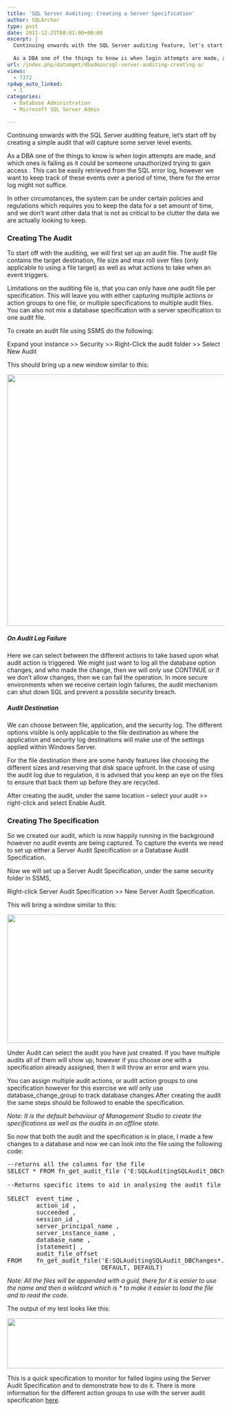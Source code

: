 ```yaml
---
title: 'SQL Server Auditing: Creating a Server Specification'
author: SQLArcher
type: post
date: 2011-12-21T08:01:00+00:00
excerpt: |
  Continuing onwards with the SQL Server auditing feature, let's start off by creating a simple audit that will capture some server level events.
  
  As a DBA one of the things to know is when login attempts are made, and which ones is failing as it could&hellip;
url: /index.php/datamgmt/dbadmin/sql-server-auditing-creating-a/
views:
  - 7372
rp4wp_auto_linked:
  - 1
categories:
  - Database Administration
  - Microsoft SQL Server Admin

---
```

Continuing onwards with the SQL Server auditing feature, let&#8217;s start off by creating a simple audit that will capture some server level events.

As a DBA one of the things to know is when login attempts are made, and which ones is failing as it could be someone unauthorized trying to gain access . This can be easily retrieved from the SQL error log, however we want to keep track of these events over a period of time, there for the error log might not suffice.

In other circumstances, the system can be under certain policies and regulations which requires you to keep the data for a set amount of time, and we don&#8217;t want other data that is not as critical to be clutter the data we are actually looking to keep.

### Creating The Audit

To start off with the auditing, we will first set up an audit file. The audit file contains the target destination, file size and max roll over files (only applicable to using a file target) as well as what actions to take when an event triggers.

Limitations on the auditing file is, that you can only have one audit file per specification. This will leave you with either capturing multiple actions or action groups to one file, or multiple specifications to multiple audit files. You can also not mix a database specification with a server specification to one audit file.

To create an audit file using SSMS do the following:

Expand your instance >> Security >> Right-Click the audit folder >> Select New Audit

This should bring up a new window similar to this:

<div class="image_block">
  <a href="/wp-content/uploads/users/sqlarcher/AuditBlog/ServerSpec/Audit.jpg?mtime=1324455850"><img alt="" src="/wp-content/uploads/users/sqlarcher/AuditBlog/ServerSpec/Audit.jpg?mtime=1324455850" width="651" height="585" /></a>
</div>

##### On Audit Log Failure

Here we can select between the different actions to take based upon what audit action is triggered. We might just want to log all the database option changes, and who made the change, then we will only use CONTINUE or if we don&#8217;t allow changes, then we can fail the operation. In more secure environments when we receive certain login failures, the audit mechanism can shut down SQL and prevent a possible security breach.

##### Audit Destination

We can choose between file, application, and the security log. The different options visible is only applicable to the file destination as where the application and security log destinations will make use of the settings applied within Windows Server.

For the file destination there are some handy features like choosing the different sizes and reserving that disk space upfront. In the case of using the audit log due to regulation, it is advised that you keep an eye on the files to ensure that back them up before they are recycled.

After creating the audit, under the same location &#8211; select your audit >> right-click and select Enable Audit.

### Creating The Specification

So we created our audit, which is now happily running in the background however no audit events are being captured. To capture the events we need to set up either a Server Audit Specification or a Database Audit Specification.

Now we will set up a Server Audit Specification, under the same security folder in SSMS,

Right-click Server Audit Specification >> New Server Audit Specification.

This will bring a window similar to this:

<div class="image_block">
  <a href="/wp-content/uploads/users/sqlarcher/AuditBlog/ServerSpec/Specification.jpg?mtime=1324455868"><img alt="" src="/wp-content/uploads/users/sqlarcher/AuditBlog/ServerSpec/Specification.jpg?mtime=1324455868" width="844" height="299" /></a>
</div>

Under Audit can select the audit you have just created. If you have multiple audits all of them will show up, however if you choose one with a specification already assigned, then it will throw an error and warn you.

You can assign multiple audit actions, or audit action groups to one specification however for this exercise we will only use database\_change\_group to track database changes.After creating the audit the same steps should be followed to enable the specification.

_Note: It is the default behaviour of Management Studio to create the specifications as well as the audits in an offline state._

So now that both the audit and the specification is in place, I made a few changes to a database and now we can look into the file using the following code:

<pre>--returns all the columns for the file
SELECT * FROM fn_get_audit_file ('E:SQLAuditingSQLAudit_DBChanges*.sqlaudit',DEFAULT,DEFAULT)

--Returns specific items to aid in analysing the audit file

SELECT  event_time ,
        action_id ,
        succeeded ,
        session_id ,
        server_principal_name ,
        server_instance_name ,
        database_name ,
        [statement] ,
        audit_file_offset
FROM    fn_get_audit_file('E:SQLAuditingSQLAudit_DBChanges*.sqlaudit',
                          DEFAULT, DEFAULT)</pre>

_Note: All the files will be appended with a guid, there for it is easier to use the name and then a wildcard which is * to make it easier to load the file and to read the code._

The output of my test looks like this:

<div class="image_block">
  <a href="/wp-content/uploads/users/sqlarcher/AuditBlog/ServerSpec/FailedResults.jpg?mtime=1324455860"><img alt="" src="/wp-content/uploads/users/sqlarcher/AuditBlog/ServerSpec/FailedResults.jpg?mtime=1324455860" width="1081" height="117" /></a>
</div>

This is a quick specification to monitor for failed logins using the Server Audit Specification and to demonstrate how to do it. There is more information for the different action groups to use with the server audit specification [here][1].

 [1]: http://msdn.microsoft.com/en-us/library/cc280663.aspx